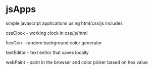 # jsApps
simple javascript applications using html/css/js
includes

cssClock - working clock in css/js/html

hexGen - random background color generator

textEditor - text editor that saves locally

webPaint - paint in the browser and color picker based on hex value
